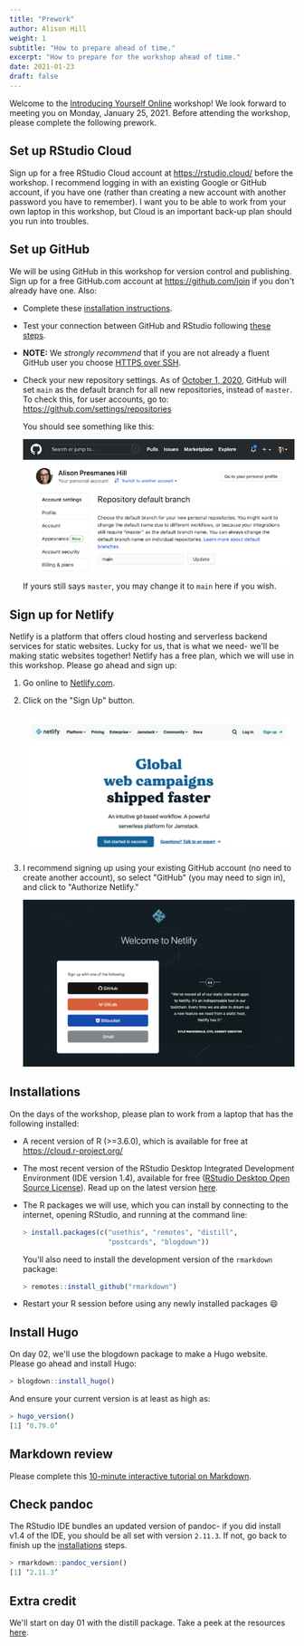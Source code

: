 ```yaml
---
title: "Prework"
author: Alison Hill
weight: 1
subtitle: "How to prepare ahead of time."
excerpt: "How to prepare for the workshop ahead of time."
date: 2021-01-23
draft: false
---
```


Welcome to the [Introducing Yourself Online](/) workshop! We look forward to meeting you on Monday, January 25, 2021. Before attending the workshop, please complete the following prework.

## Set up RStudio Cloud

Sign up for a free RStudio Cloud account at https://rstudio.cloud/ before the workshop. I recommend logging in with an existing Google or GitHub account, if you have one (rather than creating a new account with another password you have to remember). I want you to be able to work from your own laptop in this workshop, but Cloud is an important back-up plan should you run into troubles.

## Set up GitHub

We will be using GitHub in this workshop for version control and publishing. Sign up for a free GitHub.com account at <https://github.com/join> if you don't already have one. Also:

+ Complete these [installation instructions](https://happygitwithr.com/install-intro.html).
    
+ Test your connection between GitHub and RStudio following [these steps](https://happygitwithr.com/connect-intro.html).

+ **NOTE:** We *strongly recommend* that if you are not already a fluent GitHub user you choose [HTTPS over SSH](https://happygitwithr.com/credential-caching.html).

+ Check your new repository settings. As of [October 1, 2020](https://github.blog/changelog/2020-08-26-set-the-default-branch-for-newly-created-repositories/), GitHub will set `main` as the default branch for all new repositories, instead of `master`. To check this, for user accounts, go to: <https://github.com/settings/repositories>

    You should see something like this:

    ![](github-main.png)

    If yours still says `master`, you may change it to `main` here if you wish.
    
## Sign up for Netlify

Netlify is a platform that offers cloud hosting and serverless backend services for static websites. Lucky for us, that is what we need- we'll be making static websites together! Netlify has a free plan, which we will use in this workshop. Please go ahead and sign up:

1. Go online to [Netlify.com](https://www.netlify.com/).

1. Click on the "Sign Up" button. 

    ![](netlify-signup.png)

1. I recommend signing up using your existing GitHub account (no need to create another account), so select "GitHub" (you may need to sign in), and click to "Authorize Netlify."

    ![](netlify-github.png)


## Installations

On the days of the workshop, please plan to work from a laptop that has the following installed:

+ A recent version of R (>=3.6.0), which is available for free at https://cloud.r-project.org/
    
+ The most recent version of the RStudio Desktop Integrated Development Environment (IDE version 1.4), available for free ([RStudio Desktop Open Source License](https://www.rstudio.com/products/rstudio/download/#download)). Read up on the latest version [here](https://blog.rstudio.com/2021/01/19/announcing-rstudio-1-4/).
    
+ The R packages we will use, which you can install by connecting to the internet, opening RStudio, and running at the command line:

    ```r
    > install.packages(c("usethis", "remotes", "distill", 
                         "postcards", "blogdown"))
    ```
    
    You'll also need to install the development version of the `rmarkdown` package:
    
    ```r
    > remotes::install_github("rmarkdown")
    ```
    
+ Restart your R session before using any newly installed packages :smile:

## Install Hugo

On day 02, we'll use the blogdown package to make a Hugo website. Please go ahead and install Hugo:
 
```r
> blogdown::install_hugo()
```

And ensure your current version is at least as high as:

```r
> hugo_version()
[1] ‘0.79.0’
```

## Markdown review

Please complete this [10-minute interactive tutorial on Markdown](https://commonmark.org/help/tutorial/). 

## Check pandoc

The RStudio IDE bundles an updated version of pandoc- if you did install v1.4 of the IDE, you should be all set with version `2.11.3`. If not, go back to finish up the [installations](#installations) steps.

```r
> rmarkdown::pandoc_version()
[1] ‘2.11.3’
```

## Extra credit

We'll start on day 01 with the distill package. Take a peek at the resources [here](/package/distill/).
